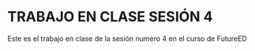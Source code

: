 # TRABAJO EN CLASE SESIÓN 4
Este es el trabajo en clase de la sesión numero 4 en el curso de FutureED